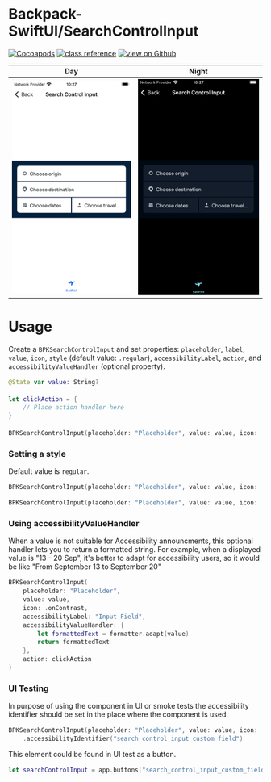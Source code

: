 #  Backpack-SwiftUI/SearchControlInput

[![Cocoapods](https://img.shields.io/cocoapods/v/Backpack-SwiftUI.svg?style=flat)](hhttps://cocoapods.org/pods/Backpack-SwiftUI)
[![class reference](https://img.shields.io/badge/Class%20reference-iOS-blue)](https://backpack.github.io/ios/versions/latest/swiftui/Structs/BPKSearchControlInput.html)
[![view on Github](https://img.shields.io/badge/Source%20code-GitHub-lightgrey)](https://github.com/Skyscanner/backpack-ios/tree/main/Backpack-SwiftUI/SearchControlInput)

| Day | Night |
| --- | --- |
| <img src="https://raw.githubusercontent.com/Skyscanner/backpack-ios/main/screenshots/iPhone-swiftui_search-control-input___default_lm.png" alt="" width="375" /> |<img src="https://raw.githubusercontent.com/Skyscanner/backpack-ios/main/screenshots/iPhone-swiftui_search-control-input___default_dm.png" alt="" width="375" /> |

# Usage

Create a `BPKSearchControlInput` and set properties: `placeholder`, `label`, `value`, `icon`, `style` (default value: `.regular`), `accessibilityLabel`, `action`, and `accessibilityValueHandler` (optional property).

```swift
@State var value: String?

let clickAction = {
    // Place action handler here
}

BPKSearchControlInput(placeholder: "Placeholder", value: value, icon: .calendar, accessibilityLabel: "Input Field", action: clickAction)
```

### Setting a style
Default value is `regular`.

```swift
BPKSearchControlInput(placeholder: "Placeholder", value: value, icon: .regular, accessibilityLabel: "Input Field", action: clickAction)
```

```swift
BPKSearchControlInput(placeholder: "Placeholder", value: value, icon: .onContrast, accessibilityLabel: "Input Field", action: clickAction)
```

### Using accessibilityValueHandler

When a value is not suitable for Accessibility announcments, this optional handler lets you to return a formatted string.
For example, when a displayed value is "13 - 20 Sep", it's better to adapt for accessibility users, so it would be like "From September 13 to September 20"
    
```swift
BPKSearchControlInput(
    placeholder: "Placeholder", 
    value: value, 
    icon: .onContrast, 
    accessibilityLabel: "Input Field",
    accessibilityValueHandler: {
        let formattedText = formatter.adapt(value)
        return formattedText
    },
    action: clickAction
)
```

### UI Testing

In purpose of using the component in UI or smoke tests the accessibility identifier should be set in the place where the component is used.

```swift
BPKSearchControlInput(placeholder: "Placeholder", value: value, icon: .regular, accessibilityLabel: "Input Field", action: clickAction)
    .accessibilityIdentifier("search_control_input_custom_field")
```

This element could be found in UI test as a button.
```swift
let searchControlInput = app.buttons["search_control_input_custom_field"]
```
